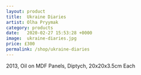 ```yaml
---
layout: product
title:  Ukraine Diaries
artist: Olha Pryymak
category: products
date:   2020-02-27 15:53:28 +0000
image:  ukraine-diaries.jpg
price: £300
permalink: /shop/ukraine-diaries
---
```

2013, Oil on MDF Panels, Diptych, 20x20x3.5cm Each
